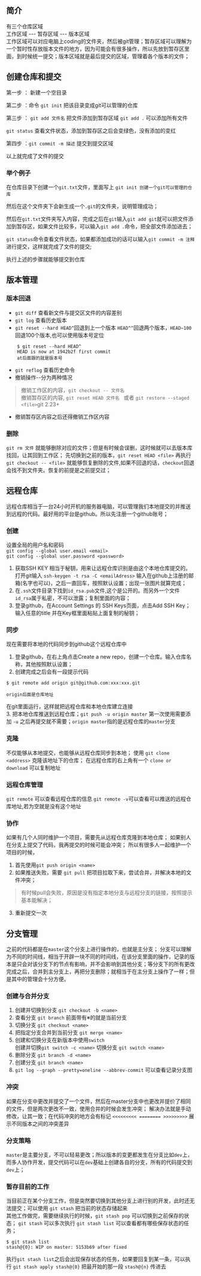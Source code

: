 ## 简介
有三个仓库区域    
工作区域 ---  暂存区域  ---  版本区域  
工作区域可以对应电脑上coding的文件夹，然后被git管理；暂存区域可以理解为一个暂时性存放版本文件的地方，因为可能会有很多操作，所以先放到暂存区里面，到时候统一提交；版本区域就是最后提交的区域，管理着各个版本的文件；
## 创建仓库和提交
第一步 ： 新建一个空目录

第二步 ：命令  `git init` 把该目录变成git可以管理的仓库

第三步 ： `git add 文件名` 把文件添加到暂存区域  `git add .`  可以添加所有文件  

`git status` 查看文件状态，添加到暂存区之后会变绿色，没有添加的变红

第四步 ：`git commit -m 描述` 提交到提交区域

以上就完成了文件的提交
### 举个例子
在仓库目录下创建一个`git.txt`文件，里面写上 `git init 创建一个git可以管理的仓库` 

然后在这个文件夹下会新生成一个`.git`的文件夹，说明管理成功；

然后在`git.txt`文件夹写入内容，完成之后在`git`输入`git add git`就可以把文件添加到暂存区，如果文件比较多，可以输入`git add .`命令，把全部文件添加进去；

`git status`命令查看文件状态，如果都添加成功的话可以输入`git commit -m 注释`进行提交，这样就完成了文件的提交;

执行上述的步骤就能够提交到仓库

## 版本管理
### 版本回退
* `git diff` 查看新文件与提交区文件的内容差别
* `git log` 查看历史版本
* `git reset --hard HEAD^`回退到上一个版本 `HEAD^^`回退两个版本，`HEAD~100`回退100个版本,也可以使用版本号定位
``` 
    $ git reset --hard HEAD^
    HEAD is now at 1942b2f first commit
    at后面跟的就是版本号
```
* `git reflog` 查看历史命令
* 撤销操作--分为两种情况
> 撤销工作区的内容，`git checkout -- 文件名`  
> 撤销暂存区的内容, `git reset HEAD 文件名 `
或者 ` git restore --staged <file> `git 2.23+ 
* 撤销暂存区内容之后还得撤销工作区内容
### 删除 
`git rm 文件` 就能够删除对应的文件；但是有时候会误删，这时候就可以去版本库找回，让其回到工作区；
先切换到之前的版本，`git reset HEAD <file>` 再执行 `git checkout -- <file>` 就能够恢复删除的文件,如果不回退的话，`checkout`回退会找不到文件夹。恢复的前提是之前提交过；
## 远程仓库
远程仓库相当于一台24小时开机的服务器电脑，可以管理我们本地提交的并推送到远程的代码。最好用的平台是github。所以先注册一个github账号；
### 创建
设置全局的用户名和密码  
`git config --global user.email <email>`  
`git config --global user.password <password>`   
1. 获取SSH KEY 相当于秘钥，用来让远程仓库识别是由这个本地仓库提交的。打开git输入
`ssh-keygen -t rsa -C <emailAdress>` 输入在github上注册的邮箱(名字也可以)，之后一直回车，按照默认设置；出现一张图片就算完成；
2. 在`.ssh`文件目录下找到`id_rsa.pub`文件,这个是公开的。而另外一个文件`id_rsa`属于私密，不可以泄露；复制里面的内容；
3. 登录github，在Account Settings 的 SSH Keys页面，点击Add SSH Key；输入任意的title 并在Key框里面粘贴上面复制的秘钥；
### 同步
现在需要将本地的代码同步到github这个远程仓库中
1. 登录github，在右上角点击Create a new repo，创建一个仓库。输入仓库名称，其他按照默认设置；
2. 创建完成之后会有一段提示代码
```
$ git remote add origin git@github.com:xxx:xxx.git

origin后面是仓库地址
```
在git里面运行，这样就把远程仓库和本地仓库建立连接  
3. 把本地仓库推送到远程仓库；`git push -u origin master` 第一次使用需要添加 `-u` 之后再提交就不需要；`origin master`指的是远程仓库的`master`分支
### 克隆
不仅能够从本地提交，也能够从远程仓库同步到本地；
使用 `git clone <address>` 克隆该地址下的仓库；
在远程仓库的右上角有一个 `clone or download`
可以复制地址
### 远程仓库管理
`git remote` 可以查看远程仓库的信息
`git remote -v`可以查看可以推送的远程仓库地址,若为空就是没有这个地址
### 协作
如果有几个人同时维护一个项目，需要先从远程仓库克隆到本地仓库；
如果别人在分支上提交了代码，我再提交的时候可能会冲突；
所以有很多人一起维护一个项目的时候，
1. 首先使用`git push origin <name>`
2. 如果推送失败，需要 `git pull` 把项目拉取下来，尝试合并，并解决本地的文件冲突；
> 有时候pull会失败，原因是没有指定本地分支与远程分支的链接，按照提示基本能解决；
3. 重新提交一次
## 分支管理
之前的代码都是在`master`这个分支上进行操作的，也就是主分支；
分支可以理解为不同的时间线，相当于开辟一块不同的时间线，在该分支里面的操作，记录的版本是只会对该分支下的节点有影响，并不会影响到其他分支；等分支下的所有更改完成之后，合并到主分支上，再把分支删除；就相当于在主分支上操作了一样；但是其中的管理会十分方便。
### 创建与合并分支
1. 创建并切换到分支 `git checkout -b <name>`
2. 查看分支 `git branch` 前面带有※的就是当前分支
3. 切换分支 `git checkout <name>`
4. 把指定分支合并到当前分支 `git merge <name>`
5. 创建和切换分支在新版本中使用`switch`  
创建并切换`git switch -c <name>` 切换分支 `git switch <name>`
6. 删除分支 `git branch -d <name>`
7. 创建分支 `git branch <name>`
8. `git log --graph --pretty=oneline --abbrev-commit` 可以查看记录分支图

### 冲突
如果在分支中更改并提交了一个文件，然后在master分支中也更改并提价了相同的文件，但是两次更改不一致，使用合并的时候会发生冲突；
解决办法就是手动修改，让其一致；在代码冲突的地方会有标记 `<<<<<<<<< ======== >>>>>>>>>` 展示不同版本之间的冲突差异
### 分支策略
`master`是主要分支，不可以轻易更改；所以版本的变更都发生在分支比如`dev`上，而多人协作开发，提交代码可以在`dev`基础上创建各自的分支，所有的代码提交到`dev`上；

### 暂存目前的工作
当目前正在某个分支工作，但是突然要切换到其他分支上进行别的开发，此时还无法提交；可以使用 `git stash` 把当前的状态存储起来  
其他工作做完，需要继续执行的时候，`git stash pop` 可以切换到之前保存的状态；
`git stash` 可以多次执行 `git stash list` 可以查看都有哪些保存状态的任务；
```
$ git stash list
stash@{0}: WIP on master: 5153b69 after fixed
```
执行`git stash list`之后会出现保存状态的任务，如果要回复到某一条，可以执行 `git stash apply stash@{0}` 把最开始的那一段 `stash@{n}` 传进去

